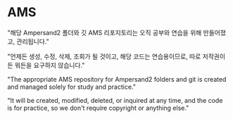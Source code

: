 
# AMS

"해당 Ampersand2 폴더와 깃 AMS 리포지토리는 오직 공부와 연습을 위해 만들어졌고, 관리됩니다."

"언제든 생성, 수정, 삭제, 조회가 될 것이고, 해당 코드는 연습용이므로, 따로 저작권이든 뭐든을 요구하지 않습니다."

"The appropriate AMS repository for Ampersand2 folders and git is created and managed solely for study and practice."

"It will be created, modified, deleted, or inquired at any time, and the code is for practice, so we don't require copyright or anything else."


